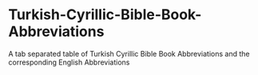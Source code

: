 # Turkish-Cyrillic-Bible-Book-Abbreviations
A tab separated table of Turkish Cyrillic Bible Book Abbreviations and the corresponding English Abbreviations
